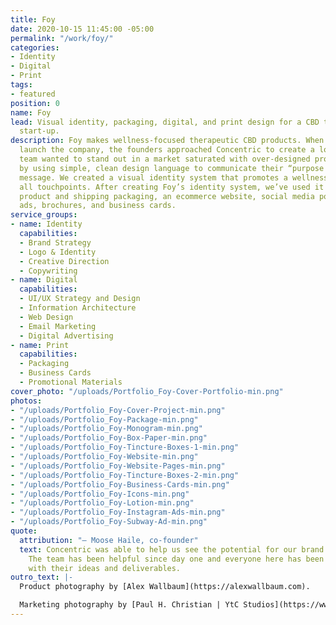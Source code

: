 ```yaml
---
title: Foy
date: 2020-10-15 11:45:00 -05:00
permalink: "/work/foy/"
categories:
- Identity
- Digital
- Print
tags:
- featured
position: 0
name: Foy
lead: Visual identity, packaging, digital, and print design for a CBD therapeutics
  start-up.
description: Foy makes wellness-focused therapeutic CBD products. When preparing to
  launch the company, the founders approached Concentric to create a logo. The Foy
  team wanted to stand out in a market saturated with over-designed product packaging
  by using simple, clean design language to communicate their “purpose through wellness”
  message. We created a visual identity system that promotes a wellness mindset across
  all touchpoints. After creating Foy’s identity system, we’ve used it to create all
  product and shipping packaging, an ecommerce website, social media posts, display
  ads, brochures, and business cards.
service_groups:
- name: Identity
  capabilities:
  - Brand Strategy
  - Logo & Identity
  - Creative Direction
  - Copywriting
- name: Digital
  capabilities:
  - UI/UX Strategy and Design
  - Information Architecture
  - Web Design
  - Email Marketing
  - Digital Advertising
- name: Print
  capabilities:
  - Packaging
  - Business Cards
  - Promotional Materials
cover_photo: "/uploads/Portfolio_Foy-Cover-Portfolio-min.png"
photos:
- "/uploads/Portfolio_Foy-Cover-Project-min.png"
- "/uploads/Portfolio_Foy-Package-min.png"
- "/uploads/Portfolio_Foy-Monogram-min.png"
- "/uploads/Portfolio_Foy-Box-Paper-min.png"
- "/uploads/Portfolio_Foy-Tincture-Boxes-1-min.png"
- "/uploads/Portfolio_Foy-Website-min.png"
- "/uploads/Portfolio_Foy-Website-Pages-min.png"
- "/uploads/Portfolio_Foy-Tincture-Boxes-2-min.png"
- "/uploads/Portfolio_Foy-Business-Cards-min.png"
- "/uploads/Portfolio_Foy-Icons-min.png"
- "/uploads/Portfolio_Foy-Lotion-min.png"
- "/uploads/Portfolio_Foy-Instagram-Ads-min.png"
- "/uploads/Portfolio_Foy-Subway-Ad-min.png"
quote:
  attribution: "– Moose Haile, co-founder"
  text: Concentric was able to help us see the potential for our brand in a new way.
    The team has been helpful since day one and everyone here has been very happy
    with their ideas and deliverables.
outro_text: |-
  Product photography by [Alex Wallbaum](https://alexwallbaum.com).

  Marketing photography by [Paul H. Christian | YtC Studios](https://www.ytcstudios.com/).
---
```


